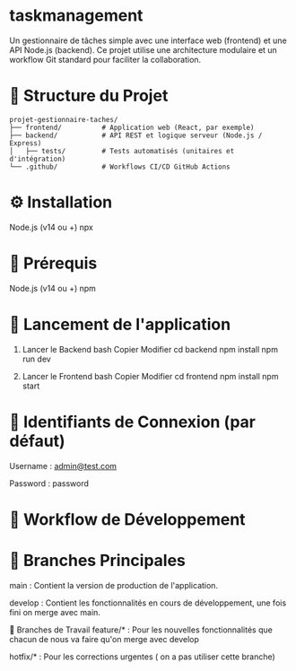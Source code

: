 # taskmanagement

Un gestionnaire de tâches simple avec une interface web (frontend) et une API Node.js (backend). Ce projet utilise une architecture modulaire et un workflow Git standard pour faciliter la collaboration.

# 📁 Structure du Projet


```
projet-gestionnaire-taches/
├── frontend/          # Application web (React, par exemple)
├── backend/           # API REST et logique serveur (Node.js / Express)
│   ├── tests/         # Tests automatisés (unitaires et d'intégration)
└── .github/           # Workflows CI/CD GitHub Actions
```

# ⚙️ Installation

Node.js (v14 ou +) 
npx

# 🔑 Prérequis

Node.js (v14 ou +)
npm

# 🚀 Lancement de l'application
1. Lancer le Backend
bash
Copier
Modifier
cd backend
npm install
npm run dev

2. Lancer le Frontend
bash
Copier
Modifier
cd frontend
npm install
npm start

# 🔐 Identifiants de Connexion (par défaut)

Username : admin@test.com

Password : password

# 🔄 Workflow de Développement
# 📌 Branches Principales

main : Contient la version de production de l'application.

develop : Contient les fonctionnalités en cours de développement, une fois fini on merge avec main.

🌱 Branches de Travail
feature/* : Pour les nouvelles fonctionnalités que chacun de nous va faire qu'on merge avec develop

hotfix/* : Pour les corrections urgentes ( on a pas utiliser cette branche)
